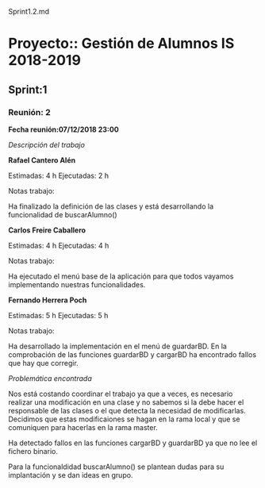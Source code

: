 Sprint1.2.md

# Proyecto:: **Gestión de Alumnos IS 2018-2019**
 
## Sprint:1

### Reunión: 2

**Fecha reunión:07/12/2018 23:00**



_Descripción del trabajo_

**Rafael Cantero Alén**

Estimadas: 4 h
Ejecutadas: 2 h

Notas trabajo:

Ha finalizado la definición de las clases y está desarrollando la funcionalidad de buscarAlumno()

**Carlos Freire Caballero**

Estimadas: 4 h
Ejecutadas: 4 h

Notas trabajo:

Ha ejecutado el menú base de la aplicación para que todos vayamos implementando nuestras funcionalidades.



**Fernando Herrera Poch**

Estimadas: 5 h
Ejecutadas: 5 h

Notas trabajo:

Ha desarrollado la implementación en el menú de guardarBD. En la comprobación de las funciones guardarBD y cargarBD ha encontrado fallos que hay que corregir. 


_Problemática encontrada_

Nos está costando coordinar el trabajo ya que a veces, es necesario realizar una modificación en una clase y no sabemos si la debe hacer el responsable de las clases o el que detecta la necesidad de modificarlas. Decidimos que estas modificaiones se hagan en la rama local y que se comuniquen para hacerlas en la rama master.

Ha detectado fallos en las funciones cargarBD y guardarBD ya que no lee el fichero binario. 

Para la funcionaldidad buscarAlumno() se plantean dudas para su implantación y se dan ideas en grupo.

